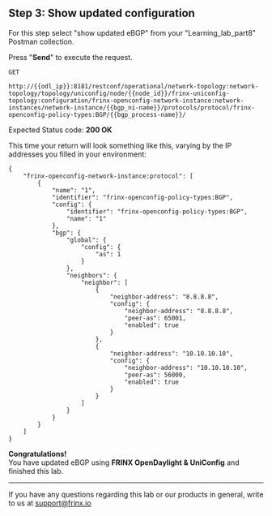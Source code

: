 ## Step 3: Show updated configuration

For this step select "show updated eBGP" from your "Learning_lab_part8" Postman collection.

Press "**Send**" to execute the request.

```
GET

http://{{odl_ip}}:8181/restconf/operational/network-topology:network-topology/topology/uniconfig/node/{{node_id}}/frinx-uniconfig-topology:configuration/frinx-openconfig-network-instance:network-instances/network-instance/{{bgp_ni-name}}/protocols/protocol/frinx-openconfig-policy-types:BGP/{{bgp_process-name}}/
```

Expected Status code: **200 OK**

This time your return will look something like this, varying by the IP addresses you filled in your environment:


```
{
    "frinx-openconfig-network-instance:protocol": [
        {
            "name": "1",
            "identifier": "frinx-openconfig-policy-types:BGP",
            "config": {
                "identifier": "frinx-openconfig-policy-types:BGP",
                "name": "1"
            },
            "bgp": {
                "global": {
                    "config": {
                        "as": 1
                    }
                },
                "neighbors": {
                    "neighbor": [
                        {
                            "neighbor-address": "8.8.8.8",
                            "config": {
                                "neighbor-address": "8.8.8.8",
                                "peer-as": 65001,
                                "enabled": true
                            }
                        },
                        {
                            "neighbor-address": "10.10.10.10",
                            "config": {
                                "neighbor-address": "10.10.10.10",
                                "peer-as": 56000,
                                "enabled": true
                            }
                        }
                    ]
                }
            }
        }
    ]
}
```
**Congratulations!** <br>
You have updated eBGP using **FRINX OpenDaylight & UniConfig** and finished this lab.

---
If you have any questions regarding this lab or our products in general, write to us at [support@frinx.io](mailto:support@frinx.io)